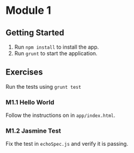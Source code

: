 # Module 1

## Getting Started
1. Run `npm install` to install the app.
2. Run `grunt` to start the application.

## Exercises
Run the tests using `grunt test`

### M1.1 Hello World
Follow the instructions on in `app/index.html`.

### M1.2 Jasmine Test
Fix the test in `echoSpec.js` and verify it is passing.


